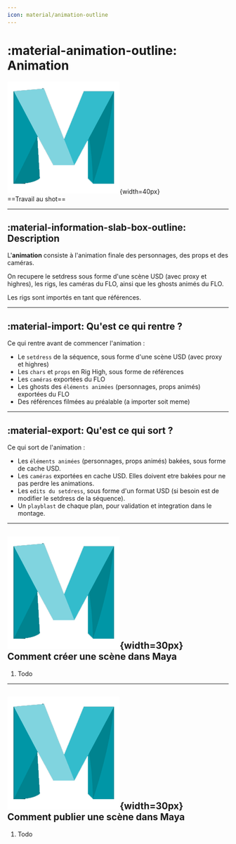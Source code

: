 ```yaml
---
icon: material/animation-outline
---
```


# :material-animation-outline: Animation


![Maya_icon](../assets/icons/maya.png){width=40px}
<br>
==Travail au shot==

------

## :material-information-slab-box-outline: Description

L'**animation** consiste à l'animation finale des personnages, des props et des caméras.

On recupere le setdress sous forme d'une scène USD (avec proxy et highres), les rigs, les caméras du FLO, ainsi que les ghosts animés du FLO.

Les rigs sont importés en tant que références.

------

## :material-import: Qu'est ce qui rentre ?

Ce qui rentre avant de commencer l'animation :

- Le `setdress` de la séquence, sous forme d'une scène USD (avec proxy et highres)
- Les `chars` et `props` en Rig High, sous forme de références
- Les `caméras` exportées du FLO
- Les ghosts des `éléments animées` (personnages, props animés) exportées du FLO
- Des références filmées au préalable (a importer soit meme)

------

## :material-export: Qu'est ce qui sort ?

Ce qui sort de l'animation :

- Les `éléments animées` (personnages, props animés) bakées, sous forme de cache USD.
- Les `caméras` exportées en cache USD. Elles doivent etre bakées pour ne pas perdre les animations.
- Les `edits du setdress`, sous forme d'un format USD (si besoin est de modifier le setdress de la séquence).
- Un `playblast` de chaque plan, pour validation et integration dans le montage.

------

## ![Maya_icon](../assets/icons/maya.png){width=30px} Comment créer une scène dans Maya

1. Todo

------

## ![Maya_icon](../assets/icons/maya.png){width=30px} Comment publier une scène dans Maya

1. Todo

